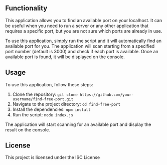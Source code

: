 ## Functionality

This application allows you to find an available port on your localhost. It can be useful when you need to run a server or any other application that requires a specific port, but you are not sure which ports are already in use.

To use this application, simply run the script and it will automatically find an available port for you. The application will scan starting from a specified port number (default is 3000) and check if each port is available. Once an available port is found, it will be displayed on the console.

## Usage

To use this application, follow these steps:

1. Clone the repository: `git clone https://github.com/your-username/find-free-port.git`
2. Navigate to the project directory: `cd find-free-port`
3. Install the dependencies: `npm install`
4. Run the script: `node index.js`

The application will start scanning for an available port and display the result on the console.

## License

This project is licensed under the ISC License
